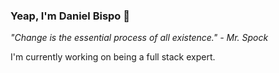 ### Yeap, I'm Daniel Bispo :vulcan_salute:

*"Change is the essential process of all existence." - Mr. Spock*

I'm currently working on being a full stack expert.
